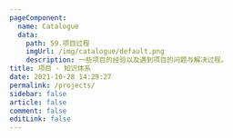 ```yaml
---
pageComponent: 
  name: Catalogue
  data: 
    path: 59.项目过程
    imgUrl: /img/catalogue/default.png
    description: 一些项目的经验以及遇到项目的问题与解决过程。
title: 项目 - 知识体系
date: 2021-10-28 14:29:27
permalink: /projects/
sidebar: false
article: false
comment: false
editLink: false
---
```


